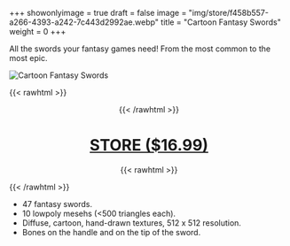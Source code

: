 +++
showonlyimage = true
draft = false
image = "img/store/f458b557-a266-4393-a242-7c443d2992ae.webp"
title = "Cartoon Fantasy Swords"
weight = 0
+++

All the swords your fantasy games need! From the most common to the most epic.
<!--more-->

![Cartoon Fantasy Swords](/img/store/f458b557-a266-4393-a242-7c443d2992ae.webp)

{{< rawhtml >}}<center>{{< /rawhtml >}}
# [STORE ($16.99)](https://assetstore.unity.com/packages/3d/props/weapons/cartoon-fantasy-swords-45-248061)
{{< rawhtml >}}</center>{{< /rawhtml >}}

* 47 fantasy swords.
* 10 lowpoly mesehs (<500 triangles each).
* Diffuse, cartoon, hand-drawn textures, 512 x 512 resolution.
* Bones on the handle and on the tip of the sword.